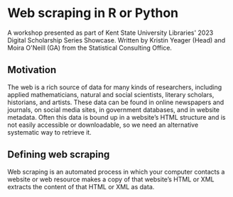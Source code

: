 # Web scraping in R or Python
A workshop presented as part of Kent State University Libraries' 2023 Digital Scholarship Series Showcase.  Written by Kristin Yeager (Head) and Moira O'Neill (GA) from the Statistical Consulting Office.

## Motivation
The web is a rich source of data for many kinds of researchers, including applied mathematicians, natural and social scientists, literary scholars, historians, and artists.  These data can be found in online newspapers and journals, on social media sites, in government databases, and in website metadata.  Often this data is bound up in a website’s HTML structure and is not easily accessible or downloadable, so we need an alternative systematic way to retrieve it.

## Defining web scraping
Web scraping is an automated process in which your computer contacts a website or web resource makes a copy of that website’s HTML or XML extracts the content of that HTML or XML as data.  
